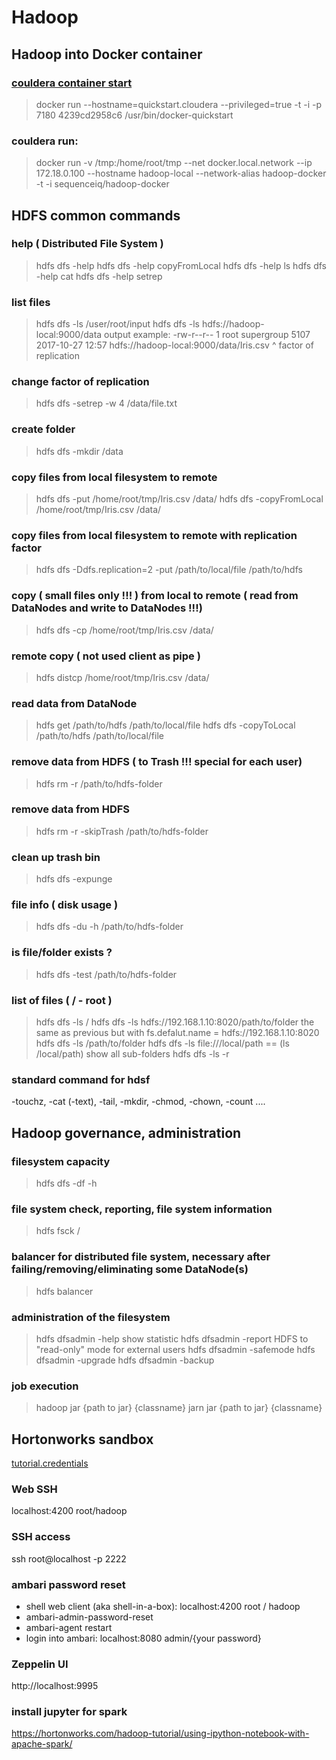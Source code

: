 # Hadoop 

## Hadoop into Docker container 

### [couldera container start](https://www.cloudera.com/documentation/enterprise/latest/topics/quickstart_docker_container.html#cloudera_docker_container)
> docker run --hostname=quickstart.cloudera --privileged=true -t -i -p 7180 4239cd2958c6 /usr/bin/docker-quickstart

### couldera run:
> docker run -v /tmp:/home/root/tmp --net docker.local.network --ip 172.18.0.100 --hostname hadoop-local --network-alias hadoop-docker -t -i sequenceiq/hadoop-docker 



## HDFS common commands

### help ( Distributed File System )
> hdfs dfs -help
> hdfs dfs -help copyFromLocal
> hdfs dfs -help ls
> hdfs dfs -help cat
> hdfs dfs -help setrep


### list files
> hdfs dfs -ls /user/root/input
> hdfs dfs -ls hdfs://hadoop-local:9000/data
output example:
-rw-r--r--   1 root supergroup       5107 2017-10-27 12:57 hdfs://hadoop-local:9000/data/Iris.csv
             ^ factor of replication

### change factor of replication 
> hdfs dfs -setrep -w 4 /data/file.txt

### create folder
> hdfs dfs -mkdir /data 

### copy files from local filesystem to remote
> hdfs dfs -put /home/root/tmp/Iris.csv /data/
> hdfs dfs -copyFromLocal /home/root/tmp/Iris.csv /data/

### copy files from local filesystem to remote with replication factor
> hdfs dfs -Ddfs.replication=2 -put /path/to/local/file /path/to/hdfs

### copy ( small files only !!! ) from local to remote ( read from DataNodes and write to DataNodes !!!)
> hdfs dfs -cp /home/root/tmp/Iris.csv /data/

### remote copy ( not used client as pipe )
> hdfs distcp /home/root/tmp/Iris.csv /data/

### read data from DataNode
> hdfs get /path/to/hdfs /path/to/local/file
> hdfs dfs -copyToLocal /path/to/hdfs /path/to/local/file

### remove data from HDFS ( to Trash !!! special for each user)
> hdfs rm -r /path/to/hdfs-folder

### remove data from HDFS
> hdfs rm -r -skipTrash /path/to/hdfs-folder

### clean up trash bin
> hdfs dfs -expunge

### file info ( disk usage )
> hdfs dfs -du -h /path/to/hdfs-folder

### is file/folder exists ? 
> hdfs dfs -test /path/to/hdfs-folder

### list of files ( / - root )
> hdfs dfs -ls /
> hdfs dfs -ls hdfs://192.168.1.10:8020/path/to/folder
the same as previous but with fs.defalut.name = hdfs://192.168.1.10:8020
> hdfs dfs -ls /path/to/folder
> hdfs dfs -ls file:///local/path   ==   (ls /local/path)
show all sub-folders
> hdfs dfs -ls -r 

### standard command for hdsf
-touchz, -cat (-text), -tail, -mkdir, -chmod, -chown, -count ....



## Hadoop governance, administration

### filesystem capacity
> hdfs dfs -df -h

### file system check, reporting, file system information
> hdfs fsck /

### balancer for distributed file system, necessary after failing/removing/eliminating some DataNode(s)
> hdfs balancer

### administration of the filesystem
> hdfs dfsadmin -help
show statistic
> hdfs dfsadmin -report
HDFS to "read-only" mode for external users
> hdfs dfsadmin -safemode
> hdfs dfsadmin -upgrade
> hdfs dfsadmin -backup

### job execution
> hadoop jar {path to jar} {classname}
> jarn jar {path to jar} {classname}


## Hortonworks sandbox
[tutorial.credentials](https://hortonworks.com/tutorial/learning-the-ropes-of-the-hortonworks-sandbox)

### Web SSH 
localhost:4200
root/hadoop

### SSH access
ssh root@localhost -p 2222


### ambari password reset
* shell web client (aka shell-in-a-box): 
localhost:4200 
root / hadoop
* ambari-admin-password-reset
* ambari-agent restart
* login into ambari:
localhost:8080
admin/{your password}


### Zeppelin UI
http://localhost:9995

### install jupyter for spark
https://hortonworks.com/hadoop-tutorial/using-ipython-notebook-with-apache-spark/
